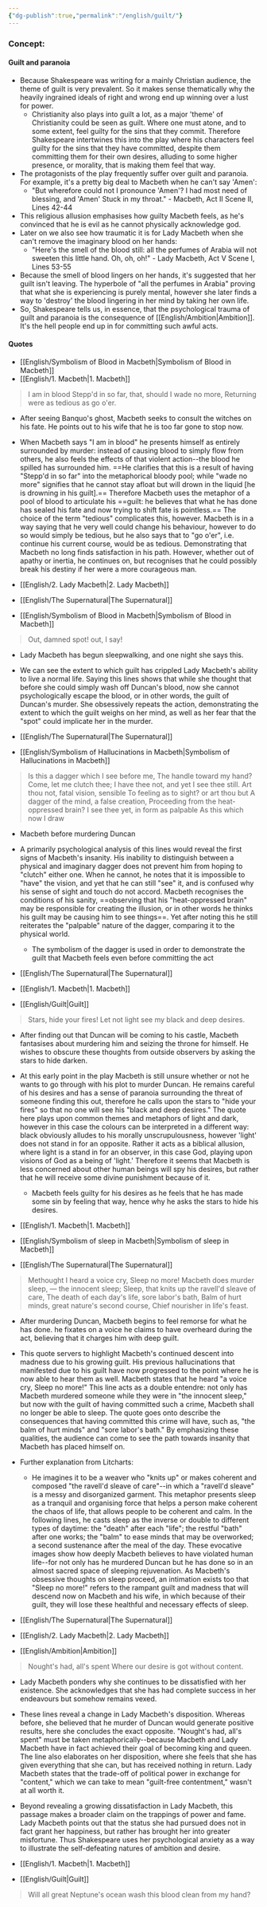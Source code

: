 ```yaml
---
{"dg-publish":true,"permalink":"/english/guilt/"}
---
```


### Concept:
#### Guilt and paranoia
- Because Shakespeare was writing for a mainly Christian audience, the theme of guilt is very prevalent. So it makes sense thematically why the heavily ingrained ideals of right and wrong end up winning over a lust for power.
	- Christianity also plays into guilt a lot, as a major 'theme' of Christianity could be seen as guilt. Where one must atone, and to some extent, feel guilty for the sins that they commit. Therefore Shakespeare intertwines this into the play where his characters feel guilty for the sins that they have committed, despite them committing them for their own desires, alluding to some higher presence, or morality, that is making them feel that way. 
- The protagonists of the play frequently suffer over guilt and paranoia. For example, it's a pretty big deal to Macbeth when he can't say 'Amen':
	- "But wherefore could not I pronounce 'Amen'? I had most need of blessing, and 'Amen' Stuck in my throat." - Macbeth, Act II Scene II, Lines 42-44
- This religious allusion emphasises how guilty Macbeth feels, as he's convinced that he is evil as he cannot physically acknowledge god.
- Later on we also see how traumatic it is for Lady Macbeth when she can't remove the imaginary blood on her hands:
	- "Here's the smell of the blood still: all the perfumes of Arabia will not sweeten this little hand. Oh, oh, oh!" - Lady Macbeth, Act V Scene I, Lines 53-55
- Because the smell of blood lingers on her hands, it's suggested that her guilt isn't leaving. The hyperbole of "all the perfumes in Arabia" proving that what she is experiencing is purely mental, however she later finds a way to 'destroy' the blood lingering in her mind by taking her own life.
- So, Shakespeare tells us, in essence, that the psychological trauma of guilt and paranoia is the consequence of [[English/Ambition\|Ambition]]. It's the hell people end up in for committing such awful acts.


#### Quotes
- [[English/Symbolism of Blood in Macbeth\|Symbolism of Blood in Macbeth]]
- [[English/1. Macbeth\|1. Macbeth]]
> I am in blood 
> Stepp'd in so far, that, should I wade no more, 
> Returning were as tedious as go o'er.
- After seeing Banquo's ghost, Macbeth seeks to consult the witches on his fate. He points out to his wife that he is too far gone to stop now.
- When Macbeth says "I am in blood" he presents himself as entirely surrounded by murder: instead of causing blood to simply flow from others, he also feels the effects of that violent action--the blood he spilled has surrounded him. ==He clarifies that this is a result of having "Stepp'd in so far" into the metaphorical bloody pool; while "wade no more" signifies that he cannot stay afloat but will drown in the liquid [he is drowning in his guilt].== Therefore Macbeth uses the metaphor of a pool of blood to articulate his ==guilt: he believes that what he has done has sealed his fate and now trying to shift fate is pointless.== The choice of the term "tedious" complicates this, however. Macbeth is in a way saying that he very well could change his behaviour, however to do so would simply be tedious, but he also says that to "go o'er", i.e. continue his current course, would be as tedious. Demonstrating that Macbeth no long finds satisfaction in his path. However, whether out of apathy or inertia, he continues on, but recognises that he could possibly break his destiny if her were a more courageous man. 

- [[English/2. Lady Macbeth\|2. Lady Macbeth]]
- [[English/The Supernatural\|The Supernatural]]
- [[English/Symbolism of Blood in Macbeth\|Symbolism of Blood in Macbeth]]
>Out, damned spot! out, I say!
- Lady Macbeth has begun sleepwalking, and one night she says this.
- We can see the extent to which guilt has crippled Lady Macbeth's ability to live a normal life. Saying this lines shows that while she thought that before she could simply wash off Duncan's blood, now she cannot psychologically escape the blood, or in other words, the guilt of Duncan's murder. She obsessively repeats the action, demonstrating the extent to which the guilt weighs on her mind, as well as her fear that the "spot" could implicate her in the murder.

- [[English/The Supernatural\|The Supernatural]]
- [[English/Symbolism of Hallucinations in Macbeth\|Symbolism of Hallucinations in Macbeth]]
>Is this a dagger which I see before me, 
>The handle toward my hand? 
>Come, let me clutch thee; 
>I have thee not, and yet I see thee still. 
>Art thou not, fatal vision, sensible 
>To feeling as to sight? or art thou but 
>A dagger of the mind, a false creation, 
>Proceeding from the heat-oppressed brain? 
>I see thee yet, in form as palpable 
>As this which now I draw
- Macbeth before murdering Duncan
- A primarily psychological analysis of this lines would reveal the first signs of Macbeth's insanity. His inability to distinguish between a physical and imaginary dagger does not prevent him from hoping to "clutch" either one. When he cannot, he notes that it is impossible to "have" the vision, and yet that he can still "see" it, and is confused why his sense of sight and touch do not accord. Macbeth recognises the conditions of his sanity, ==observing that his "heat-oppressed brain" may be responsible for creating the illusion, or in other words he thinks his guilt may be causing him to see things==. Yet after noting this he still reiterates the "palpable" nature of the dagger, comparing it to the physical world.
	- The symbolism of the dagger is used in order to demonstrate the guilt that Macbeth feels even before committing the act

- [[English/The Supernatural\|The Supernatural]]
- [[English/1. Macbeth\|1. Macbeth]]
- [[English/Guilt\|Guilt]]
> Stars, hide your fires! 
> Let not light see my black and deep desires.
- After finding out that Duncan will be coming to his castle, Macbeth fantasises about murdering him and seizing the throne for himself. He wishes to obscure these thoughts from outside observers by asking the stars to hide darken.
- At this early point in the play Macbeth is still unsure whether or not he wants to go through with his plot to murder Duncan. He remains careful of his desires and has a sense of paranoia surrounding the threat of someone finding this out, therefore he calls upon the stars to "hide your fires" so that no one will see his "black and deep desires." The quote here plays upon common themes and metaphors of light and dark, however in this case the colours can be interpreted in a different way: black obviously alludes to his morally unscrupulousness, however 'light' does not stand in for an opposite. Rather it acts as a biblical allusion, where light is a stand in for an observer, in this case God, playing upon visions of God as a being of 'light.' Therefore it seems that Macbeth is less concerned about other human beings will spy his desires, but rather that he will receive some divine punishment because of it.
	- Macbeth feels guilty for his desires as he feels that he has made some sin by feeling that way, hence why he asks the stars to hide his desires.

- [[English/1. Macbeth\|1. Macbeth]]
- [[English/Symbolism of sleep in Macbeth\|Symbolism of sleep in Macbeth]]
- [[English/The Supernatural\|The Supernatural]]
> Methought I heard a voice cry, Sleep no more! 
> Macbeth does murder sleep, — the innocent sleep; 
> Sleep, that knits up the ravell'd sleave of care, 
> The death of each day's life, sore labor's bath, 
> Balm of hurt minds, great nature's second course, 
> Chief nourisher in life's feast.
- After murdering Duncan, Macbeth begins to feel remorse for what he has done. he fixates on a voice he claims to have overheard during the act, believing that it charges him with deep guilt.
- This quote servers to highlight Macbeth's continued descent into madness due to his growing guilt. His previous hallucinations that manifested due to his guilt have now progressed to the point where he is now able to hear them as well. Macbeth states that he heard "a voice cry, Sleep no more!" This line acts as a double entendre: not only has Macbeth murdered someone while they were in "the innocent sleep," but now with the guilt of having committed such a crime, Macbeth shall no longer be able to sleep. The quote goes onto describe the consequences that having committed this crime will have, such as, "the balm of hurt minds" and "sore labor's bath." By emphasizing these qualities, the audience can come to see the path towards insanity that Macbeth has placed himself on.
- Further explanation from Litcharts:
	- He imagines it to be a weaver who "knits up" or makes coherent and composed "the ravell'd sleave of care"--in which a "ravell'd sleave" is a messy and disorganized garment. This metaphor presents sleep as a tranquil and organising force that helps a person make coherent the chaos of life, that allows people to be coherent and calm. In the following lines, he casts sleep as the inverse or double to different types of daytime: the "death" after each "life"; the restful "bath" after one works; the "balm" to ease minds that may be overworked; a second sustenance after the meal of the day. These evocative images show how deeply Macbeth believes to have violated human life--for not only has he murdered Duncan but he has done so in an almost sacred space of sleeping rejuvenation. As Macbeth's obsessive thoughts on sleep proceed, an intimation exists too that "Sleep no more!" refers to the rampant guilt and madness that will descend now on Macbeth and his wife, in which because of their guilt, they will lose these healthful and necessary effects of sleep.

- [[English/The Supernatural\|The Supernatural]]
- [[English/2. Lady Macbeth\|2. Lady Macbeth]]
- [[English/Ambition\|Ambition]]
>Nought's had, all's spent 
>Where our desire is got without content.
- Lady Macbeth ponders why she continues to be dissatisfied with her existence. She acknowledges that she has had complete success in her endeavours but somehow remains vexed.
- These lines reveal a change in Lady Macbeth's disposition. Whereas before, she believed that he murder of Duncan would generate positive results, here she concludes the exact opposite. "Nought's had, all's spent" must be taken metaphorically--because Macbeth and Lady Macbeth have in fact achieved their goal of becoming king and queen. The line also elaborates on her disposition, where she feels that she has given everything that she can, but has received nothing in return. Lady Macbeth states that the trade-off of political power in exchange for "content," which we can take to mean "guilt-free contentment," wasn't at all worth it.
- Beyond revealing a growing dissatisfaction in Lady Macbeth, this passage makes a broader claim on the trappings of power and fame. Lady Macbeth points out that the status she had pursued does not in fact grant her happiness, but rather has brought her into greater misfortune. Thus Shakespeare uses her psychological anxiety as a way to illustrate the self-defeating natures of ambition and desire.

- [[English/1. Macbeth\|1. Macbeth]]
- [[English/Guilt\|Guilt]]
> Will all great Neptune's ocean wash this blood clean from my hand?